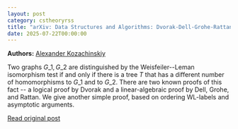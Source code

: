 ```yaml
---
layout: post
category: cstheoryrss
title: "arXiv: Data Structures and Algorithms: Dvorak-Dell-Grohe-Rattan theorem via an asymptotic argument"
date: 2025-07-22T00:00:00
---
```


**Authors:** [Alexander Kozachinskiy](https://dblp.uni-trier.de/search?q=Alexander+Kozachinskiy)

Two graphs $G\_1,G\_2$ are distinguished by the Weisfeiler--Leman isomorphism
test if and only if there is a tree $T$ that has a different number of
homomorphisms to $G\_1$ and to $G\_2$. There are two known proofs of this fact --
a logical proof by Dvorak and a linear-algebraic proof by Dell, Grohe, and
Rattan. We give another simple proof, based on ordering WL-labels and
asymptotic arguments.

[Read original post](http://arxiv.org/abs/2507.14669v1)
